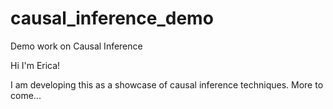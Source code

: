 # causal_inference_demo
Demo work on Causal Inference

Hi I'm Erica! 

I am developing this as a showcase of causal inference techniques.  More to come...

